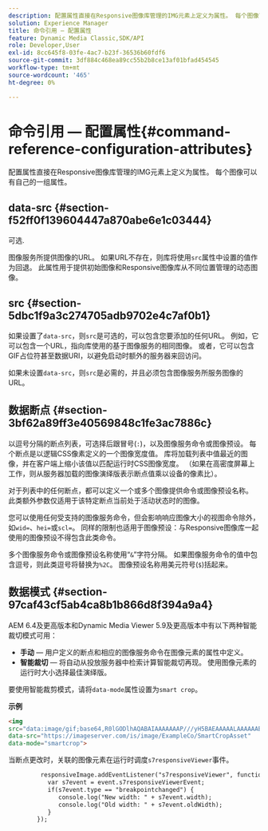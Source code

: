 ```yaml
---
description: 配置属性直接在Responsive图像库管理的IMG元素上定义为属性。 每个图像可以有自己的一组属性。
solution: Experience Manager
title: 命令引用 — 配置属性
feature: Dynamic Media Classic,SDK/API
role: Developer,User
exl-id: 8cc645f8-03fe-4ac7-b23f-36536b60fdf6
source-git-commit: 3df884c468ea89cc55b2b8ce13af01bfad454545
workflow-type: tm+mt
source-wordcount: '465'
ht-degree: 0%

---
```


# 命令引用 — 配置属性{#command-reference-configuration-attributes}

配置属性直接在Responsive图像库管理的IMG元素上定义为属性。 每个图像可以有自己的一组属性。

## data-src {#section-f52ff0f139604447a870abe6e1c03444}

可选.

图像服务所提供图像的URL。 如果URL不存在，则库将使用`src`属性中设置的值作为回退。 此属性用于提供初始图像和Responsive图像库从不同位置管理的动态图像。
<!--
**Example** 

```
<img data-src="https://s7d9.scene7.com/is/image/Scene7SharedAssets/Backpack_B" data-breakpoints="360,720,940">
```
-->

## src {#section-5dbc1f9a3c274705adb9702e4c7af0b1}

如果设置了`data-src`，则`src`是可选的，可以包含您要添加的任何URL。 例如，它可以包含一个URL，指向库使用的基于图像服务的相同图像。 或者，它可以包含GIF占位符甚至数据URI，以避免启动时额外的服务器来回访问。

如果未设置`data-src`，则`src`是必需的，并且必须包含图像服务所服务图像的URL。

<!--
**Example**

Using data URI for the `src` attribute and Image Serving URL for the `data-src` attribute:

```
<img src="data:image/gif;base64,R0lGODlhAQABAIAAAAAAAP///yH5BAEAAAAALAAAAAABAAEAAAIBRAA7" data-src="https://s7d9.scene7.com/is/image/Scene7SharedAssets/Backpack_B" data-breakpoints="360,720,940">
```
-->

## 数据断点 {#section-3bf62a89ff3e40569848c1fe3ac7886c}

以逗号分隔的断点列表，可选择后跟冒号(`:`)，以及图像服务命令或图像预设。 每个断点是以逻辑CSS像素定义的一个图像宽度值。 库将加载列表中值最近的图像，并在客户端上缩小该值以匹配运行时CSS图像宽度。 （如果在高密度屏幕上工作，则从服务器加载的图像演绎版表示断点值乘以设备的像素比）。

对于列表中的任何断点，都可以定义一个或多个图像提供命令或图像预设名称。 此类额外参数仅适用于该特定断点当前处于活动状态时的图像。

您可以使用任何受支持的图像服务命令，但会影响响应图像大小的视图命令除外，如`wid=`、`hei=`或`scl=`。 同样的限制也适用于图像预设：与Responsive图像库一起使用的图像预设不得包含此类命令。

多个图像服务命令或图像预设名称使用“`&`”字符分隔。 如果图像服务命令的值中包含逗号，则此类逗号将替换为`%2C`。 图像预设名称用美元符号(`$`)括起来。

<!--
**Examples**

**Using breakpoints only**

`<img src="https://s7d9.scene7.com/is/image/Scene7SharedAssets/Backpack_B" data-breakpoints="360,720">`

**Using Image Serving commands**

`<img src="https://s7d9.scene7.com/is/image/Scene7SharedAssets/Backpack_B" data-breakpoints="360:op_sharpen=1,720:resMode=sharp2&op_usm=0.9%2C1.0%2C8%2C0">`

**Using Image Presets**

`<img src="https://s7d9.scene7.com/is/image/Scene7SharedAssets/Backpack_B" data-breakpoints="360:$ResponsiveImage_Low$,940:$ResponsiveImage_High$">`

**Using Image Presets & Image Serving commands**

`<img src="https://s7d9.scene7.com/is/image/Scene7SharedAssets/Backpack_B" data-breakpoints="360:qlt=50,940:$ResponsiveImage_High$">`

-->

## 数据模式 {#section-97caf43cf5ab4ca8b1b866d8f394a9a4}

AEM 6.4及更高版本和Dynamic Media Viewer 5.9及更高版本中有以下两种智能裁切模式可用：

* **手动** — 用户定义的断点和相应的图像服务命令在图像元素的属性中定义。
* **智能裁切** — 将自动从投放服务器中检索计算智能裁切再现。 使用图像元素的运行时大小选择最佳演绎版。

要使用智能裁剪模式，请将`data-mode`属性设置为`smart crop`。

**示例**

```html {.line-numbers}
<img 
src="data:image/gif;base64,R0lGODlhAQABAIAAAAAAAP///yH5BAEAAAAALAAAAAABAAEAAAIBRAA7" 
data-src="https://imageserver.com/is/image/ExampleCo/SmartCropAsset" 
data-mode="smartcrop">
```

当断点更改时，关联的图像元素在运行时调度`s7responsiveViewer`事件。

```html {.line-numbers}
         responsiveImage.addEventListener("s7responsiveViewer", function (event) { 
           var s7event = event.s7responsiveViewerEvent; 
           if(s7event.type == "breakpointchanged") { 
              console.log("New width: " + s7event.width); 
              console.log("Old width: " + s7event.oldWidth); 
           } 
        });
```
